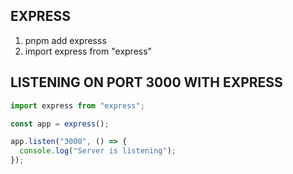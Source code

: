 ## EXPRESS

1. pnpm add expresss
2. import express from "express"

## LISTENING ON PORT 3000 WITH EXPRESS


```ts
import express from "express";

const app = express();

app.listen("3000", () => {
  console.log("Server is listening");
});
```



